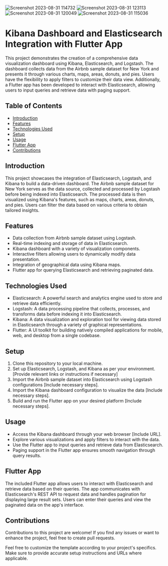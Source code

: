 
![Screenshot 2023-08-31 114732](https://github.com/AyhanAllahverdiyev/ElasticSearch-Kibana-Logstash-/assets/115575562/fdcc5be8-da3c-4a56-9d8e-e4184bc0c880)
![Screenshot 2023-08-31 123113](https://github.com/AyhanAllahverdiyev/ElasticSearch-Kibana-Logstash-/assets/115575562/b4b2b69e-36fe-4dbb-91c1-133259dd49ba)
![Screenshot 2023-08-31 120049](https://github.com/AyhanAllahverdiyev/ElasticSearch-Kibana-Logstash-/assets/115575562/ddcc100f-0321-4fcb-a5ac-5b1ec430d47c)
![Screenshot 2023-08-31 115036](https://github.com/AyhanAllahverdiyev/ElasticSearch-Kibana-Logstash-/assets/115575562/dfb10e80-516d-4265-aee2-1167f9b28bcb)





# Kibana Dashboard and Elasticsearch Integration with Flutter App

This project demonstrates the creation of a comprehensive data visualization dashboard using Kibana, Elasticsearch, and Logstash. The dashboard collects data from the Airbnb sample dataset for New York and presents it through various charts, maps, areas, donuts, and pies. Users have the flexibility to apply filters to customize their data view. Additionally, a Flutter app has been developed to interact with Elasticsearch, allowing users to input queries and retrieve data with paging support.

## Table of Contents
- [Introduction](#introduction)
- [Features](#features)
- [Technologies Used](#technologies-used)
- [Setup](#setup)
- [Usage](#usage)
- [Flutter App](#flutter-app)
- [Contributions](#contributions)


## Introduction

This project showcases the integration of Elasticsearch, Logstash, and Kibana to build a data-driven dashboard. The Airbnb sample dataset for New York serves as the data source, collected and processed by Logstash before being indexed into Elasticsearch. The processed data is then visualized using Kibana's features, such as maps, charts, areas, donuts, and pies. Users can filter the data based on various criteria to obtain tailored insights.

## Features

- Data collection from Airbnb sample dataset using Logstash.
- Real-time indexing and storage of data in Elasticsearch.
- Kibana dashboard with a variety of visualization components.
- Interactive filters allowing users to dynamically modify data presentation.
- Integration of geographical data using Kibana maps.
- Flutter app for querying Elasticsearch and retrieving paginated data.

## Technologies Used

- Elasticsearch: A powerful search and analytics engine used to store and retrieve data efficiently.
- Logstash: A data processing pipeline that collects, processes, and transforms data before indexing it into Elasticsearch.
- Kibana: A data visualization and exploration tool for viewing data stored in Elasticsearch through a variety of graphical representations.
- Flutter: A UI toolkit for building natively compiled applications for mobile, web, and desktop from a single codebase.

## Setup

1. Clone this repository to your local machine.
2. Set up Elasticsearch, Logstash, and Kibana as per your environment. [Provide relevant links or instructions if necessary]
3. Import the Airbnb sample dataset into Elasticsearch using Logstash configurations [Include necessary steps].
4. Import the Kibana dashboard configuration to visualize the data [Include necessary steps].
5. Build and run the Flutter app on your desired platform [Include necessary steps].

## Usage

- Access the Kibana dashboard through your web browser [Include URL].
- Explore various visualizations and apply filters to interact with the data.
- Use the Flutter app to input queries and retrieve data from Elasticsearch.
- Paging support in the Flutter app ensures smooth navigation through query results.

## Flutter App

The included Flutter app allows users to interact with Elasticsearch and retrieve data based on their queries. The app communicates with Elasticsearch's REST API to request data and handles pagination for displaying large result sets. Users can enter their queries and view the paginated data on the app's interface.

## Contributions

Contributions to this project are welcome! If you find any issues or want to enhance the project, feel free to create pull requests.


Feel free to customize the template according to your project's specifics. Make sure to provide accurate setup instructions and URLs where applicable.
